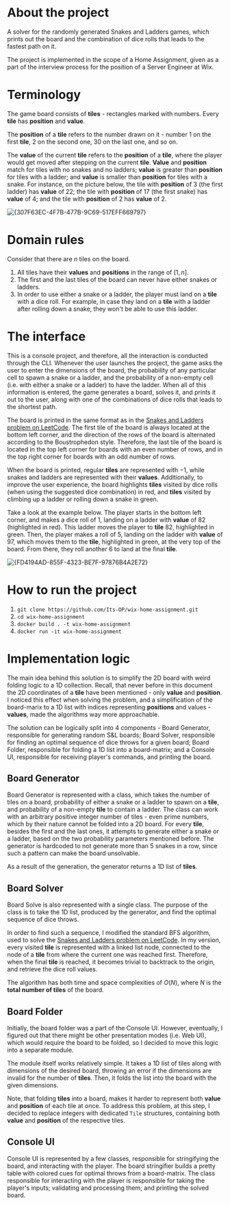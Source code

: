 # About the project
A solver for the randomly generated Snakes and Ladders games, which prints out the board and the combination of dice rolls that leads to the fastest path on it.

The project is implemented in the scope of a Home Assignment, given as a part of the interview process for the position of a Server Engineer at Wix.

# Terminology
The game board consists of **tiles** - rectangles marked with numbers. Every **tile** has **position** and **value**.

The **position** of a **tile** refers to the number drawn on it - number 1 on the first **tile**, 2 on the second one, 30 on the last one, and so on.

The **value** of the current **tile** refers to the **position** of a **tile**, where the player would get moved after stepping on the current **tile**.
**Value** and **position** match for tiles with no snakes and no ladders; **value** is greater than **position** for tiles with a ladder; and **value** is smaller than **position** for tiles with a snake.
For instance, on the picture below, the tile with **position** of 3 (the first ladder) has **value** of 22; the tile with **position** of 17 (the first snake) has **value** of 4; and the tile with **position** of 2 has **value** of 2.

![{307F63EC-4F7B-477B-9C69-517EFF669797}](https://github.com/user-attachments/assets/488e44b3-dbba-4e86-a580-b48fd7537702)

# Domain rules
Consider that there are $n$ tiles on the board.
1. All tiles have their **values** and **positions** in the range of $[1, n]$.
2. The first and the last tiles of the board can never have either snakes or ladders.
3. In order to use either a snake or a ladder, the player must land on a **tile** with a dice roll. For example, in case they land on a **tile** with a ladder after rolling down a snake, they won't be able to use this ladder.

# The interface
This is a console project, and therefore, all the interaction is conducted through the CLI. Whenever the user launches the project, the game asks the user to enter the dimensions of the board, the probability of any particular cell to spawn a snake or a ladder,
and the probability of a non-empty cell (i.e. with either a snake or a ladder) to have the ladder. When all of this information is entered, the game generates a board, solves it, and prints it out to the user, along with one of the combinations of dice rolls
that leads to the shortest path.

The board is printed in the same format as in the [Snakes and Ladders problem on LeetCode](https://leetcode.com/problems/snakes-and-ladders/description/). The first tile of the board is always located at the bottom left corner, and the direction of the rows of
the board is alternated according to the Boustrophedon style. Therefore, the last tile of the board is located in the top left corner for boards with an even number of rows, and in the top right corner for boards with an odd number of rows.

When the board is printed, regular **tiles** are represented with $-1$, while snakes and ladders are represented with their **values**. Additionally, to improve the user experience, the board highlights **tiles** visited by dice rolls (when using the suggested
dice combination) in red, and **tiles** visited by climbing up a ladder or rolling down a snake in green.

Take a look at the example below. The player starts in the bottom left corner, and makes a dice roll of 1, landing on a ladder with **value** of 82 (highlighted in red). This ladder moves the player to **tile** 82, highlighted in green.
Then, the player makes a roll of $5$, landing on the ladder with **value** of $97$, which moves them to the **tile**, highlighted in green, at the very top of the board. From there, they roll another $6$ to land at the final **tile**.

![{FD4194AD-855F-4323-BE7F-97876B4A2E72}](https://github.com/user-attachments/assets/cae0afdd-2c5e-4441-9c3b-a5ab9a953032)

# How to run the project
1. `git clone https://github.com/Its-OP/wix-home-assignment.git`
2. `cd wix-home-assignment`
3. `docker build . -t wix-home-assignment`
4. `docker run -it wix-home-assignment`

# Implementation logic
The main idea behind this solution is to simplify the 2D board with weird folding logic to a 1D collection. Recall, that never before in this document the 2D coordinates of a **tile** have been mentioned - only **value** and **position**. I noticed this effect when solving the problem, and a simplification of the board-marix to a 1D list with indices representing **positions** and values - **values**, made the algorithms way more approachable.

The solution can be logically split into 4 components - Board Generator, responsible for generating random S&L boards; Board Solver, responsible for finding an optimal sequence of dice throws for a given board; Board Folder, responsible for folding a 1D list into a board-matrix; and a Console UI, responsible for receiving player's commands, and printing the board.

## Board Generator
Board Generator is represented with a class, which takes the number of tiles on a board, probability of either a snake or a ladder to spawn on a **tile**, and probability of a non-empty **tile** to contain a ladder. The class can work with an arbitrary positive integer number of tiles - even prime numbers, which by their nature cannot be folded into a 2D board. For every **tile**, besides the first and the last ones, it attempts to generate either a snake or a ladder, based on the two probability parameters mentioned before. The generator is hardcoded to not generate more than 5 snakes in a row, since such a pattern can make the board unsolvable.

As a result of the generation, the generator returns a 1D list of **tiles**.

## Board Solver
Board Solve is also represented with a single class. The purpose of the class is to take the 1D list, produced by the generator, and find the optimal sequence of dice throws.

In order to find such a sequence, I modified the standard BFS algorithm, used to solve the [Snakes and Ladders problem on LeetCode](https://leetcode.com/problems/snakes-and-ladders/description/). In my version, every visited **tile** is represented with a linked list node, connected to the node of a **tile** from where the current one was reached first. Therefore, when the final **tile** is reached, it becomes trivial to backtrack to the origin, and retrieve the dice roll values.

The algorithm has both time and space complexities of $O(N)$, where $N$ is the **total number of tiles** of the board.

## Board Folder
Initially, the board folder was a part of the Console UI. However, eventually, I figured out that there might be other presentation modes (i.e. Web UI), which would require the board to be folded, so I decided to move this logic into a separate module.

The module itself works relatively simple. It takes a 1D list of tiles along with dimensions of the desired board, throwing an error if the dimensions are invalid for the number of **tiles**. Then, it folds the list into the board with the given dimensions.

Note, that folding **tiles** into a board, makes it harder to represent both **value** and **position** of each tile at once. To address this problem, at this step, I decided to replace integers with dedicated `Tile` structures, containing both **value** and **position** of the respective tiles.

## Console UI
Console UI is represented by a few classes, responsible for stringifying the board, and interacting with the player. The board stringifier builds a pretty table with colored cues for optimal throws from a board-matrix. The class responsible for interacting with the player is responsible for taking the player's inputs; validating and processing them; and printing the solved board.
